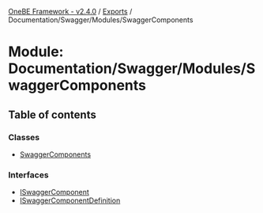 [OneBE Framework - v2.4.0](../README.md) / [Exports](../modules.md) / Documentation/Swagger/Modules/SwaggerComponents

# Module: Documentation/Swagger/Modules/SwaggerComponents

## Table of contents

### Classes

- [SwaggerComponents](../classes/Documentation_Swagger_Modules_SwaggerComponents.SwaggerComponents.md)

### Interfaces

- [ISwaggerComponent](../interfaces/Documentation_Swagger_Modules_SwaggerComponents.ISwaggerComponent.md)
- [ISwaggerComponentDefinition](../interfaces/Documentation_Swagger_Modules_SwaggerComponents.ISwaggerComponentDefinition.md)
